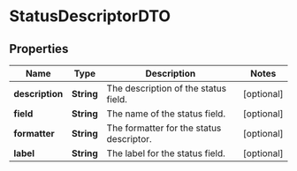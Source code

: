 # StatusDescriptorDTO

## Properties
Name | Type | Description | Notes
------------ | ------------- | ------------- | -------------
**description** | **String** | The description of the status field. |  [optional]
**field** | **String** | The name of the status field. |  [optional]
**formatter** | **String** | The formatter for the status descriptor. |  [optional]
**label** | **String** | The label for the status field. |  [optional]
